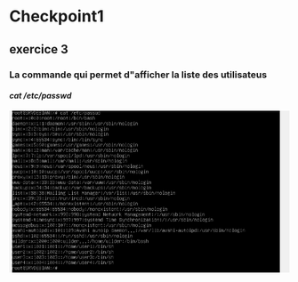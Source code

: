 # Checkpoint1
## exercice 3
### La commande qui permet d"afficher la liste des utilisateus ###
#### *cat /etc/passwd* #### 

![listeUser ](https://github.com/KAOUTARBAH/Checkpoint1/blob/main/USER.png)
